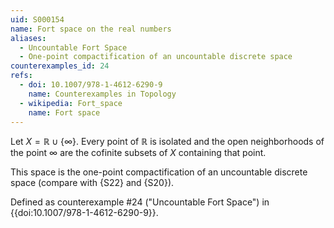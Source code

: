 ```yaml
---
uid: S000154
name: Fort space on the real numbers
aliases:
  - Uncountable Fort Space
  - One-point compactification of an uncountable discrete space
counterexamples_id: 24
refs:
  - doi: 10.1007/978-1-4612-6290-9 
    name: Counterexamples in Topology
  - wikipedia: Fort_space
    name: Fort space
---
```

Let $X=\mathbb R\cup\{\infty\}$. Every point of $\mathbb R$ is isolated and the open neighborhoods of the point $\infty$ are the cofinite subsets of $X$ containing that point.

This space is the one-point compactification of an uncountable discrete space (compare with {S22} and {S20}).

Defined as counterexample #24 ("Uncountable Fort Space")
in {{doi:10.1007/978-1-4612-6290-9}}.
